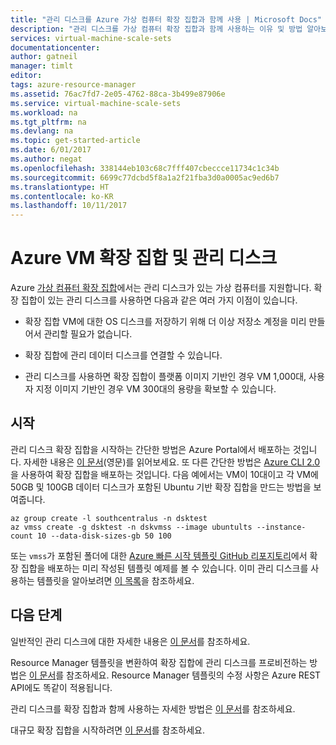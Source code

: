 ```yaml
---
title: "관리 디스크를 Azure 가상 컴퓨터 확장 집합과 함께 사용 | Microsoft Docs"
description: "관리 디스크를 가상 컴퓨터 확장 집합과 함께 사용하는 이유 및 방법 알아보기"
services: virtual-machine-scale-sets
documentationcenter: 
author: gatneil
manager: timlt
editor: 
tags: azure-resource-manager
ms.assetid: 76ac7fd7-2e05-4762-88ca-3b499e87906e
ms.service: virtual-machine-scale-sets
ms.workload: na
ms.tgt_pltfrm: na
ms.devlang: na
ms.topic: get-started-article
ms.date: 6/01/2017
ms.author: negat
ms.openlocfilehash: 338144eb103c68c7fff407cbeccce11734c1c34b
ms.sourcegitcommit: 6699c77dcbd5f8a1a2f21fba3d0a0005ac9ed6b7
ms.translationtype: HT
ms.contentlocale: ko-KR
ms.lasthandoff: 10/11/2017
---
```

# <a name="azure-vm-scale-sets-and-managed-disks"></a>Azure VM 확장 집합 및 관리 디스크

Azure [가상 컴퓨터 확장 집합](/azure/virtual-machine-scale-sets/)에서는 관리 디스크가 있는 가상 컴퓨터를 지원합니다. 확장 집합이 있는 관리 디스크를 사용하면 다음과 같은 여러 가지 이점이 있습니다.

* 확장 집합 VM에 대한 OS 디스크를 저장하기 위해 더 이상 저장소 계정을 미리 만들어서 관리할 필요가 없습니다.

* 확장 집합에 관리 데이터 디스크를 연결할 수 있습니다.

* 관리 디스크를 사용하면 확장 집합이 플랫폼 이미지 기반인 경우 VM 1,000대, 사용자 지정 이미지 기반인 경우 VM 300대의 용량을 확보할 수 있습니다.

## <a name="get-started"></a>시작

관리 디스크 확장 집합을 시작하는 간단한 방법은 Azure Portal에서 배포하는 것입니다. 자세한 내용은 [이 문서](./virtual-machine-scale-sets-portal-create.md)(영문)를 읽어보세요. 또 다른 간단한 방법은 [Azure CLI 2.0](https://docs.microsoft.com/cli/azure/install-az-cli2)을 사용하여 확장 집합을 배포하는 것입니다. 다음 예에서는 VM이 10대이고 각 VM에 50GB 및 100GB 데이터 디스크가 포함된 Ubuntu 기반 확장 집합을 만드는 방법을 보여줍니다.

```azurecli
az group create -l southcentralus -n dsktest
az vmss create -g dsktest -n dskvmss --image ubuntults --instance-count 10 --data-disk-sizes-gb 50 100
```

또는 `vmss`가 포함된 폴더에 대한 [Azure 빠른 시작 템플릿 GitHub 리포지토리](https://github.com/Azure/azure-quickstart-templates)에서 확장 집합을 배포하는 미리 작성된 템플릿 예제를 볼 수 있습니다. 이미 관리 디스크를 사용하는 템플릿을 알아보려면 [이 목록](https://github.com/Azure/azure-quickstart-templates/blob/master/managed-disk-support-list.md)을 참조하세요.

## <a name="next-steps"></a>다음 단계

일반적인 관리 디스크에 대한 자세한 내용은 [이 문서](../virtual-machines/windows/managed-disks-overview.md)를 참조하세요.

Resource Manager 템플릿을 변환하여 확장 집합에 관리 디스크를 프로비전하는 방법은 [이 문서](./virtual-machine-scale-sets-convert-template-to-md.md)를 참조하세요. Resource Manager 템플릿의 수정 사항은 Azure REST API에도 똑같이 적용됩니다.

관리 디스크를 확장 집합과 함께 사용하는 자세한 방법은 [이 문서](./virtual-machine-scale-sets-attached-disks.md)를 참조하세요.

대규모 확장 집합을 시작하려면 [이 문서](./virtual-machine-scale-sets-placement-groups.md)를 참조하세요.


